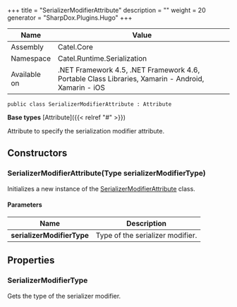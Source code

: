 

+++
title = "SerializerModifierAttribute" 
description = ""
weight = 20
generator = "SharpDox.Plugins.Hugo"
+++

Name|Value
---|---
Assembly|Catel.Core
Namespace|Catel.Runtime.Serialization
Available on|.NET Framework 4.5, .NET Framework 4.6, Portable Class Libraries, Xamarin - Android, Xamarin - iOS

```
public class SerializerModifierAttribute : Attribute
```

**Base types**
[Attribute]({{< relref "#" >}})

Attribute to specify the serialization modifier attribute.

## Constructors

### SerializerModifierAttribute(Type serializerModifierType)

Initializes a new instance of the [SerializerModifierAttribute](#) class.

#### Parameters

Name|Description
---|---
**serializerModifierType**|Type of the serializer modifier.

## Properties

### SerializerModifierType

Gets the type of the serializer modifier.

